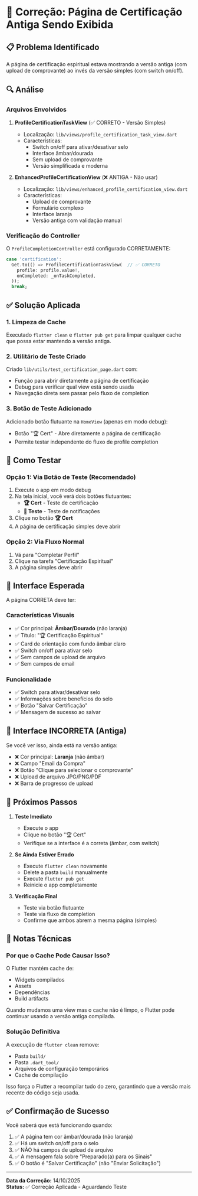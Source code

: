 # 🔧 Correção: Página de Certificação Antiga Sendo Exibida

## 📋 Problema Identificado

A página de certificação espiritual estava mostrando a versão antiga (com upload de comprovante) ao invés da versão simples (com switch on/off).

## 🔍 Análise

### Arquivos Envolvidos

1. **ProfileCertificationTaskView** (✅ CORRETO - Versão Simples)
   - Localização: `lib/views/profile_certification_task_view.dart`
   - Características:
     - Switch on/off para ativar/desativar selo
     - Interface âmbar/dourada
     - Sem upload de comprovante
     - Versão simplificada e moderna

2. **EnhancedProfileCertificationView** (❌ ANTIGA - Não usar)
   - Localização: `lib/views/enhanced_profile_certification_view.dart`
   - Características:
     - Upload de comprovante
     - Formulário complexo
     - Interface laranja
     - Versão antiga com validação manual

### Verificação do Controller

O `ProfileCompletionController` está configurado CORRETAMENTE:

```dart
case 'certification':
  Get.to(() => ProfileCertificationTaskView(  // ✅ CORRETO
    profile: profile.value!,
    onCompleted: _onTaskCompleted,
  ));
  break;
```

## ✅ Solução Aplicada

### 1. Limpeza de Cache

Executado `flutter clean` e `flutter pub get` para limpar qualquer cache que possa estar mantendo a versão antiga.

### 2. Utilitário de Teste Criado

Criado `lib/utils/test_certification_page.dart` com:
- Função para abrir diretamente a página de certificação
- Debug para verificar qual view está sendo usada
- Navegação direta sem passar pelo fluxo de completion

### 3. Botão de Teste Adicionado

Adicionado botão flutuante na `HomeView` (apenas em modo debug):
- Botão "🏆 Cert" - Abre diretamente a página de certificação
- Permite testar independente do fluxo de profile completion

## 🧪 Como Testar

### Opção 1: Via Botão de Teste (Recomendado)

1. Execute o app em modo debug
2. Na tela inicial, você verá dois botões flutuantes:
   - **🏆 Cert** - Teste de certificação
   - **🧪 Teste** - Teste de notificações
3. Clique no botão **🏆 Cert**
4. A página de certificação simples deve abrir

### Opção 2: Via Fluxo Normal

1. Vá para "Completar Perfil"
2. Clique na tarefa "Certificação Espiritual"
3. A página simples deve abrir

## 📱 Interface Esperada

A página CORRETA deve ter:

### Características Visuais
- ✅ Cor principal: **Âmbar/Dourado** (não laranja)
- ✅ Título: "🏆 Certificação Espiritual"
- ✅ Card de orientação com fundo âmbar claro
- ✅ Switch on/off para ativar selo
- ✅ Sem campos de upload de arquivo
- ✅ Sem campos de email

### Funcionalidade
- ✅ Switch para ativar/desativar selo
- ✅ Informações sobre benefícios do selo
- ✅ Botão "Salvar Certificação"
- ✅ Mensagem de sucesso ao salvar

## 🚫 Interface INCORRETA (Antiga)

Se você ver isso, ainda está na versão antiga:

- ❌ Cor principal: **Laranja** (não âmbar)
- ❌ Campo "Email da Compra"
- ❌ Botão "Clique para selecionar o comprovante"
- ❌ Upload de arquivo JPG/PNG/PDF
- ❌ Barra de progresso de upload

## 🔄 Próximos Passos

1. **Teste Imediato**
   - Execute o app
   - Clique no botão "🏆 Cert"
   - Verifique se a interface é a correta (âmbar, com switch)

2. **Se Ainda Estiver Errado**
   - Execute `flutter clean` novamente
   - Delete a pasta `build` manualmente
   - Execute `flutter pub get`
   - Reinicie o app completamente

3. **Verificação Final**
   - Teste via botão flutuante
   - Teste via fluxo de completion
   - Confirme que ambos abrem a mesma página (simples)

## 📝 Notas Técnicas

### Por que o Cache Pode Causar Isso?

O Flutter mantém cache de:
- Widgets compilados
- Assets
- Dependências
- Build artifacts

Quando mudamos uma view mas o cache não é limpo, o Flutter pode continuar usando a versão antiga compilada.

### Solução Definitiva

A execução de `flutter clean` remove:
- Pasta `build/`
- Pasta `.dart_tool/`
- Arquivos de configuração temporários
- Cache de compilação

Isso força o Flutter a recompilar tudo do zero, garantindo que a versão mais recente do código seja usada.

## ✅ Confirmação de Sucesso

Você saberá que está funcionando quando:

1. ✅ A página tem cor âmbar/dourada (não laranja)
2. ✅ Há um switch on/off para o selo
3. ✅ NÃO há campos de upload de arquivo
4. ✅ A mensagem fala sobre "Preparado(a) para os Sinais"
5. ✅ O botão é "Salvar Certificação" (não "Enviar Solicitação")

---

**Data da Correção:** 14/10/2025  
**Status:** ✅ Correção Aplicada - Aguardando Teste
